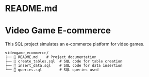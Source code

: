 # README.md
# Video Game E-commerce

This SQL project simulates an e-commerce platform for video games.

```
videogame_ecommerce/
├── 📄 README.md    # Project documentation
├── 📄 create_tables.sql  # SQL code for table creation
├── 📄 insert_data.sql    # SQL code for data insertion
└── 📄 queries.sql        # SQL queries used
```
